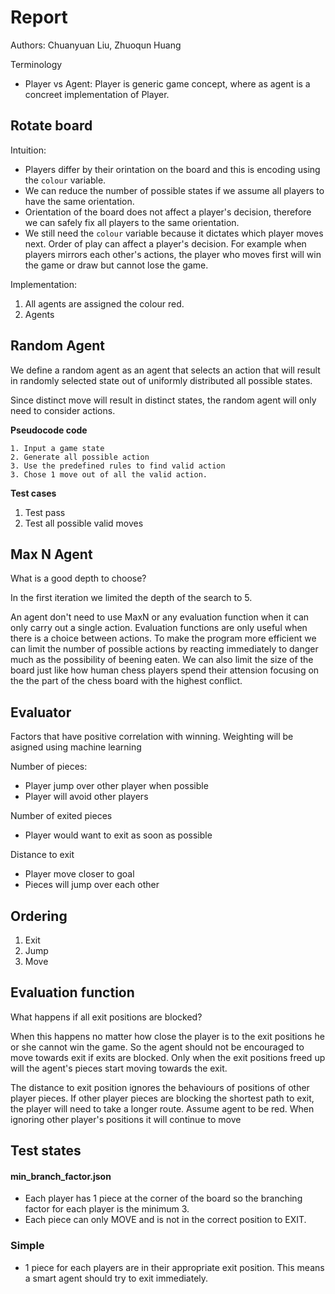 # Report 

Authors: Chuanyuan Liu, Zhuoqun Huang 

Terminology

* Player vs Agent: Player is generic game concept, where as agent is a concreet implementation of Player.



## Rotate board

Intuition: 

- Players differ by their orintation on the board and this is encoding using the `colour` variable. 
- We can reduce the number of possible states if we assume all players to have the same orientation.
- Orientation of the board does not affect a player's decision, therefore we can safely fix all players to the same orientation. 
- We still need the `colour` variable because it dictates which player moves next. Order of play can affect a player's decision. For example when players mirrors each other's actions, the player who moves first will win the game or draw but cannot lose the game.

Implementation:

1. All agents are assigned the colour red. 
2. Agents 




## Random Agent
We define a random agent as an agent that selects an action that will result in randomly selected state out of uniformly distributed all possible states.

Since distinct move will result in distinct states, the random agent will only need to consider actions.

**Pseudocode code**
```text
1. Input a game state
2. Generate all possible action
3. Use the predefined rules to find valid action 
3. Chose 1 move out of all the valid action. 
```

**Test cases**

1. Test pass 
2. Test all possible valid moves





## Max N Agent

What is a good depth to choose? 

In the first iteration we limited the depth of the search to 5. 

An agent don't need to use MaxN or any evaluation function when it can only carry out a single action. Evaluation functions are only useful when there is a choice between actions. To make the program more efficient we can limit the number of possible actions by reacting immediately to danger much as the possibility of beening eaten. We can also limit the size of the board just like how human chess players spend their attension focusing on the the part of the  chess board with the highest conflict.



## Evaluator

Factors that have positive correlation with winning. Weighting will be asigned using machine learning

Number of pieces:

* Player jump over other player when possible
* Player will avoid other players

Number of exited pieces

* Player would want to exit as soon as possible

Distance to exit

* Player move closer to goal
* Pieces will jump over each other



## Ordering

1. Exit
2. Jump
3. Move



## Evaluation function

What happens if all exit positions are blocked?

When this happens no matter how close the player is to the exit positions he or she cannot win the game. So the agent should not be encouraged to move towards exit if exits are blocked. Only when the exit positions freed up will the agent's pieces start moving towards the exit. 

The distance to exit position ignores the behaviours of positions of other player pieces. If other player pieces are blocking the shortest path to exit, the player will need to take a longer route. Assume agent to be red. When ignoring other player's positions it will continue to move 





## Test states

#### min_branch_factor.json

* Each player has 1 piece at the corner of the board so the branching factor for each player is the minimum 3. 
* Each piece can only  MOVE and is not in the correct position to EXIT.

### Simple

* 1 piece for each players are in their appropriate exit position. This means a smart agent should try to exit immediately.